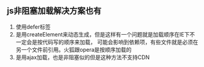 ## js非阻塞加载解决方案也有

1. 使用defer标签
2. 是用createElement来动态生成，但是这样有一个问题就是加载顺序在IE下不一定会是按代码写的顺序来加载，
    可能会影响到依赖项，有些文件就是必须在另一个文件前引用。火狐跟opera是按顺序加载的
3. 是用ajax加载，也是非阻塞似的但是这种方法不支持CDN